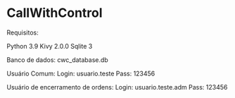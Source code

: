# CallWithControl

Requisitos:

Python 3.9
Kivy 2.0.0
Sqlite 3

Banco de dados: cwc_database.db

Usuário Comum:
Login: usuario.teste
Pass: 123456

Usuário de encerramento de ordens:
Login: usuario.teste.adm
Pass: 123456
